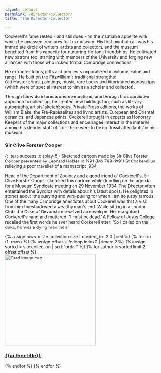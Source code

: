 ```yaml
---
layout: default
permalink: /director-collector/
title: 'The Director-Collector'

---
```


Cockerell's fame rested - and still does - on the insatiable appetite with which he amassed treasures for his museum. His first point of call was his immediate circle of writers, artists and collectors, and the museum benefited from his capacity for nurturing life-long friendships. He cultivated new patrons too, starting with members of the University and forging new alliances with those who lacked formal Cambridge connections.

He extracted loans, gifts and bequests unparalleled in volume, value and range. He built on the Fitzwilliam's traditional strengths:  
Old Master prints, paintings, music, rare books and illuminated manuscripts (which were of special interest to him as a scholar and collector).

Through his wide interests and connections, and through his associative approach to collecting, he created new holdings too, such as literary autographs, artists' sketchbooks, Private Press editions, the works of William Blake, the Pre-Raphaelites and living artists, European and Oriental ceramics, and Japanese prints. Cockerell brought in experts as Honorary Keepers of the major collections and encouraged interest in the material among his slender staff of six - there were to be no 'fossil attendants' in his museum.

### Sir Clive Forster Cooper
{: .text-success .display-5 }
Sketched cartoon made by Sir Clive Forster Cooper presented by Leonard Holder  in 1991 (MS 788-1991)
St Cockerellius relieving a poor traveller of a manuscript
1934

Head of the Department of Zoology and a good friend of Cockerell's, Sir Clive Forster Cooper sketched this cartoon while doodling on the agenda for a Museum Syndicate meeting on 29 November 1934. The Director often entertained the Syndics with details about his latest spoils. He delighted in stories about 'the bullying and wire-pulling for which I am so justly famous.' One of the many Cambridge anecdotes about Cockerell was that a visit from him foreshadowed a wealthy man's end. While sitting in a London Club, the Duke of Devonshire received an envelope. He recognised Cockerell's hand and muttered: 'I must be dead.' A Fellow of Jesus College recalled the first words he ever heard Cockerell utter: 'So I called on the duke, he was a dying man then.'

<div class="container mb-3">
  <div class="row">
{% assign rows = site.collection.size | divided_by: 2.0 | ceil %}
{% for i in (1..rows) %}
{% assign offset = forloop.index0 | times: 2 %}
{% assign sorted = site.collection | sort:"order" %}
    {% for author in sorted limit:2 offset:offset %}
    <div class="col-md-4 mb-3">
      <div class="card h-100" >
        <a href="{{site.url}}{{site.baseurl}}{{ author.permalink }}" class="stretched-link">
          <img class="card-img-top" src="{{site.url}}{{site.baseurl}}{{author.image}}" alt="Card image cap" width="300" height="300"/>
        </a>
        <div class="card-body">
          <h3 class="lead mt-2">
            <a href="{{site.url}}{{site.baseurl}}{{ author.permalink }}" class="stretched-link">{{author.title}}</a>
          </h3>
        </div>
      </div>
    </div>
    {% endfor %}
  {% endfor %}
  </div>
</div>
